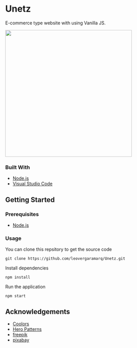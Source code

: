 # Unetz
E-commerce type website with using Vanilla JS.

<img src="https://user-images.githubusercontent.com/73978713/187056996-4cf04fe2-ce59-4d94-b8df-e7354fc8861d.png" height="400">

### Built With
 - [Node.js](https://nodejs.org/es/)
 - [Visual Studio Code](https://code.visualstudio.com)

## Getting Started
### Prerequisites

 - [Node.js](https://nodejs.org/es/)

### Usage

You can clone this repsitory to get the source code

    git clone https://github.com/leovergaramarq/Unetz.git

Install dependencies

    npm install

Run the application

    npm start

## Acknowledgements
 - [Coolors](https://coolors.co)
 - [Hero Patterns](https://heropatterns.com)
 - [freepik](https://freepik.com)
 - [pixabay](https://pixabay.com)
